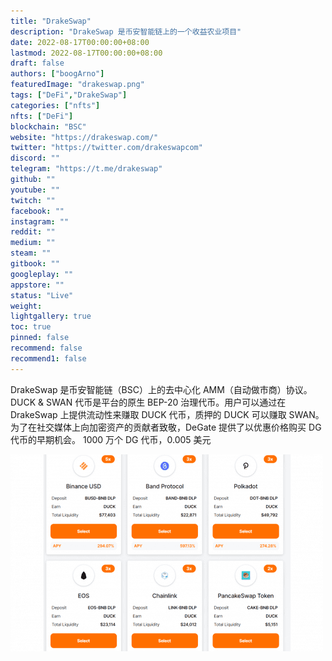 ```yaml
---
title: "DrakeSwap"
description: "DrakeSwap 是币安智能链上的一个收益农业项目"
date: 2022-08-17T00:00:00+08:00
lastmod: 2022-08-17T00:00:00+08:00
draft: false
authors: ["boogArno"]
featuredImage: "drakeswap.png"
tags: ["DeFi","DrakeSwap"]
categories: ["nfts"]
nfts: ["DeFi"]
blockchain: "BSC"
website: "https://drakeswap.com/"
twitter: "https://twitter.com/drakeswapcom"
discord: ""
telegram: "https://t.me/drakeswap"
github: ""
youtube: ""
twitch: ""
facebook: ""
instagram: ""
reddit: ""
medium: ""
steam: ""
gitbook: ""
googleplay: ""
appstore: ""
status: "Live"
weight: 
lightgallery: true
toc: true
pinned: false
recommend: false
recommend1: false
---
```

DrakeSwap 是币安智能链（BSC）上的去中心化 AMM（自动做市商）协议。
DUCK & SWAN 代币是平台的原生 BEP-20 治理代币。用户可以通过在 DrakeSwap 上提供流动性来赚取 DUCK 代币，质押的 DUCK 可以赚取 SWAN。为了在社交媒体上向加密资产的贡献者致敬，DeGate 提供了以优惠价格购买 DG 代币的早期机会。
1000 万个 DG 代币，0.005 美元

![drakeswap-dapp-defi-bsc-image2-500x315_1ae448e43182007c0b8164c4a1a65fdb](drakeswap-dapp-defi-bsc-image2-500x315_1ae448e43182007c0b8164c4a1a65fdb.png)

